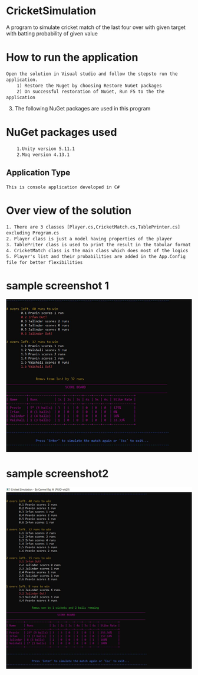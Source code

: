 # CricketSimulation
A program to simulate cricket match of the last four over  with given target  with batting probability of given value

# How to run the application
    Open the solution in Visual studio and follow the stepsto run the application.
        1) Restore the Nuget by choosing Restore NuGet packages
        2) On successful restoration of NuGet, Run F5 to the the application 
 3) The following NuGet packages are used in this program
# NuGet packages used #
        1.Unity version 5.11.1 
        2.Moq version 4.13.1
    
## Application Type
    This is console application developed in C#
 
# Over view of the solution
    1. There are 3 classes [Player.cs,CricketMatch.cs,TablePrinter.cs]  excluding Program.cs
    2. Player class is just a model having properties of the player
    3. TablePriter class is used to print the result in the tabular format
    4. CricketMatch class is the main class which does most of the logics
    5. Player's list and their probabilities are added in the App.Config file for better flexibilities
    
 # sample screenshot 1   
![sample output](https://raw.githubusercontent.com/carmelrajbics/CricketSimulation/master/resources/1.JPG)

 # sample screenshot2  
 ![sample output](https://raw.githubusercontent.com/carmelrajbics/CricketSimulation/master/resources/2.JPG)
